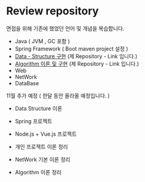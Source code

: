 
# **Review repository** 

면접을 위해 기존에 했었던 언어 및 개념을 복습합니다.

* Java ( JVM , GC 포함 )
* Spring Framework ( Boot maven project 설정 )
* [Data - Structure 구현](https://github.com/StiKuan/Java_Data_Structure) (제 Repository - Link 입니다.)
* [Algorithm 이론 및 구현](https://github.com/StiKuan/Java_Algorithm) (제 Repository - Link 입니다.)
* Web 
* NetWork
* DataBase




11월 추가 예정 ( 한달 동안 올라올 예정입니다. )

* Data Structure 이론

* Spring 프로젝트

* Node.js + Vue.js 프로젝트

* 개인 프로젝트 이론 정리

* NetWork 기본 이론 정리

* Algorithm 이론 정리

  ​